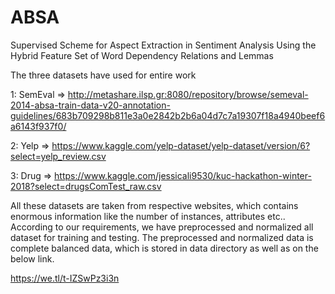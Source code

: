 # ABSA
Supervised Scheme for Aspect Extraction in Sentiment Analysis Using the Hybrid Feature Set of Word Dependency Relations and Lemmas

The three datasets have used for entire work 

1: SemEval => http://metashare.ilsp.gr:8080/repository/browse/semeval-2014-absa-train-data-v20-annotation-guidelines/683b709298b811e3a0e2842b2b6a04d7c7a19307f18a4940beef6a6143f937f0/

2: Yelp => https://www.kaggle.com/yelp-dataset/yelp-dataset/version/6?select=yelp_review.csv

3: Drug => https://www.kaggle.com/jessicali9530/kuc-hackathon-winter-2018?select=drugsComTest_raw.csv

All these datasets are taken from respective websites, which contains enormous information like the number of instances, attributes etc.. According to our requirements, we have preprocessed and normalized all dataset for training and testing. The preprocessed and normalized data is complete balanced data, which is stored in data directory as well as on the below link.

https://we.tl/t-IZSwPz3i3n 
